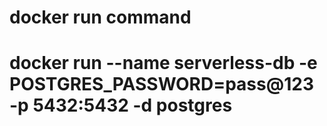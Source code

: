 
# docker run command
# docker run --name serverless-db -e POSTGRES_PASSWORD=pass@123 -p 5432:5432 -d postgres